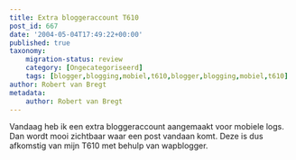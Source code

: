```yaml
---
title: Extra bloggeraccount T610
post_id: 667
date: '2004-05-04T17:49:22+00:00'
published: true
taxonomy:
    migration-status: review
    category: [Ongecategoriseerd]
    tags: [blogger,blogging,mobiel,t610,blogger,blogging,mobiel,t610]
author: Robert van Bregt
metadata:
    author: Robert van Bregt
---
```

Vandaag heb ik een extra bloggeraccount aangemaakt voor mobiele logs. Dan wordt mooi zichtbaar waar een post vandaan komt. Deze is dus afkomstig van mijn T610 met behulp van wapblogger.